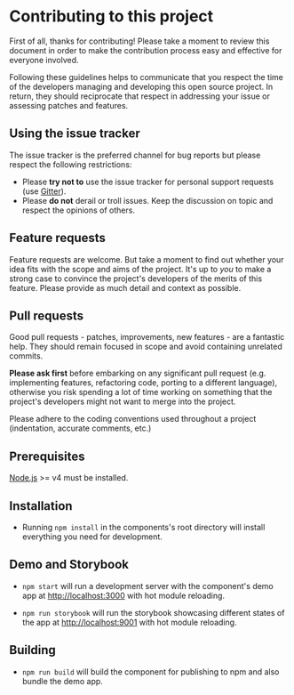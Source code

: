 # Contributing to this project

First of all, thanks for contributing! Please take a moment to review this document in order to make the contribution process easy and effective for everyone involved.

Following these guidelines helps to communicate that you respect the time of the developers managing and developing this open source project. In return, they should reciprocate that respect in addressing your issue or assessing patches and features.

## Using the issue tracker

The issue tracker is the preferred channel for bug reports but please respect the following restrictions:

* Please **try not to** use the issue tracker for personal support requests (use [Gitter](https://gitter.im/appannie/react-infinite-calendar)).
* Please **do not** derail or troll issues. Keep the discussion on topic and respect the opinions of others.

## Feature requests

Feature requests are welcome.
But take a moment to find out whether your idea fits with the scope and aims of the project.
It's up to *you* to make a strong case to convince the project's developers of the merits of this feature.
Please provide as much detail and context as possible.

## Pull requests

Good pull requests - patches, improvements, new features - are a fantastic help.
They should remain focused in scope and avoid containing unrelated commits.

**Please ask first** before embarking on any significant pull request (e.g. implementing features, refactoring code, porting to a different language),
otherwise you risk spending a lot of time working on something that the project's developers might not want to merge into the project.

Please adhere to the coding conventions used throughout a project (indentation, accurate comments, etc.)

## Prerequisites

[Node.js](http://nodejs.org/) >= v4 must be installed.

## Installation

- Running `npm install` in the components's root directory will install everything you need for development.

## Demo and Storybook

- `npm start` will run a development server with the component's demo app at [http://localhost:3000](http://localhost:3000) with hot module reloading.

- `npm run storybook` will run the storybook showcasing different states of the app at [http://localhost:9001](http://localhost:9001) with hot module reloading.


## Building

- `npm run build` will build the component for publishing to npm and also bundle the demo app.
